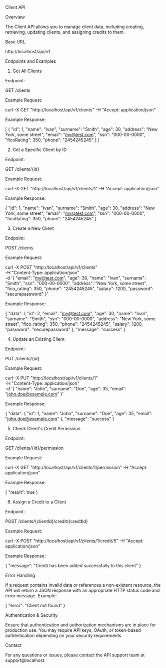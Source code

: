 Client API

Overview

The Client API allows you to manage client data, including creating, retrieving, updating clients, and assigning credits to them.

Base URL

http://localhost/api/v1

Endpoints and Examples

1. Get All Clients

Endpoint:

GET /clients

Example Request:

curl -X GET "http://localhost/api/v1/clients" -H "Accept: application/json"

Example Response:

[
{
"id": 1,
"name": "Ivan",
"surname": "Smith",
"age": 30,
"address": "New York, some street",
"email": "my@test.com",
"ssn": "000-00-0000",
"ficoRating": 350,
"phone": "2454245245"
}
]

2. Get a Specific Client by ID

Endpoint:

GET /clients/{id}

Example Request:

curl -X GET "http://localhost/api/v1/clients/1" -H "Accept: application/json"

Example Response:

{
"id": 1,
"name": "Ivan",
"surname": "Smith",
"age": 30,
"address": "New York, some street",
"email": "my@test.com",
"ssn": "000-00-0000",
"ficoRating": 350,
"phone": "2454245245"
}

3. Create a New Client

Endpoint:

POST /clients

Example Request:

curl -X POST "http://localhost/api/v1/clients" \
-H "Content-Type: application/json" \
-d '{
"email": "my@test.com",
"age": 30,
"name": "Ivan",
"surname": "Smith",
"ssn": "000-00-0000",
"address": "New York, some street",
"fico_rating": 350,
"phone": "2454245245",
"salary": 1200,
"password": "securepassword"
}'

Example Response:

{
"data": {
"id": 2,
"email": "my@test.com",
"age": 30,
"name": "Ivan",
"surname": "Smith",
"ssn": "000-00-0000",
"address": "New York, some street",
"fico_rating": 350,
"phone": "2454245245",
"salary": 1200,
"password": "securepassword"
},
"message": "success"
}

4. Update an Existing Client

Endpoint:

PUT /clients/{id}

Example Request:

curl -X PUT "http://localhost/api/v1/clients/1" \
-H "Content-Type: application/json" \
-d '{
"name": "John",
"surname": "Doe",
"age": 35,
"email": "john.doe@example.com"
}'

Example Response:

{
"data": {
"id": 1,
"name": "John",
"surname": "Doe",
"age": 35,
"email": "john.doe@example.com"
},
"message": "success"
}

5. Check Client's Credit Permission

Endpoint:

GET /clients/{id}/permission

Example Request:

curl -X GET "http://localhost/api/v1/clients/1/permission" -H "Accept: application/json"

Example Response:

{
"result": true
}

6. Assign a Credit to a Client

Endpoint:

POST /clients/{clientId}/credit/{creditId}

Example Request:

curl -X POST "http://localhost/api/v1/clients/1/credit/5" -H "Accept: application/json"

Example Response:

{
"message": "Credit has been added successfully to this client"
}

Error Handling

If a request contains invalid data or references a non-existent resource, the API will return a JSON response with an appropriate HTTP status code and error message. Example:

{
"error": "Client not found"
}

Authentication & Security

Ensure that authentication and authorization mechanisms are in place for production use. You may require API keys, OAuth, or token-based authentication depending on your security requirements.

Contact

For any questions or issues, please contact the API support team at support@localhost.